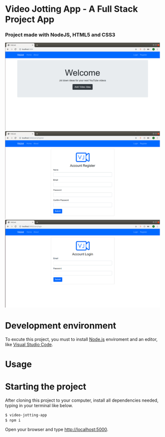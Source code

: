 # Video Jotting App - A Full Stack Project App 

### Project made with NodeJS, HTML5 and CSS3

<img src="https://github.com/eltonlazzarin/video-jotting-app/blob/master/mainpage.png">

<img src="https://github.com/eltonlazzarin/video-jotting-app/blob/master/register.png">

<img src="https://github.com/eltonlazzarin/video-jotting-app/blob/master/login.png">


# Development environment

To excute this project, you must to install [Node.js](https://nodejs.org) enviroment and an editor, like [Visual Studio Code](https://code.visualstudio.com/).


# Usage

# Starting the project

After cloning this project to your computer, install all dependencies needed, typing in your terminal like below.

```sh
$ video-jotting-app
$ npm i
```

Open your browser and type [http://localhost:5000](http://localhost:5000).

